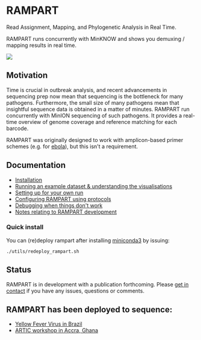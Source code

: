 # RAMPART
Read Assignment, Mapping, and Phylogenetic Analysis in Real Time.


RAMPART runs concurrently with MinKNOW and shows you demuxing / mapping results in real time.

![](docs/images/main.png)


## Motivation
Time is crucial in outbreak analysis, and recent advancements in sequencing prep now mean that sequencing is the bottleneck for many pathogens.
Furthermore, the small size of many pathogens mean that insightful sequence data is obtained in a matter of minutes.
RAMPART run concurrently with MinION sequencing of such pathogens.
It provides a real-time overview of genome coverage and reference matching for each barcode.

RAMPART was originally designed to work with amplicon-based primer schemes (e.g. for [ebola](https://github.com/artic-network/primer-schemes)), but this isn't a requirement.



## Documentation

* [Installation](docs/installation.md)
* [Running an example dataset & understanding the visualisations](docs/examples.md)
* [Setting up for your own run](docs/setting-up.md)
* [Configuring RAMPART using protocols](docs/protocols.md)
* [Debugging when things don't work](docs/debugging.md)
* [Notes relating to RAMPART development](docs/developing.md)

### Quick install

You can (re)deploy rampart after installing [miniconda3](https://docs.conda.io/en/latest/miniconda.html) by issuing:
```
./utils/redeploy_rampart.sh
```

## Status

RAMPART is in development with a publication forthcoming.
Please [get in contact](https://twitter.com/hamesjadfield) if you have any issues, questions or comments.


## RAMPART has been deployed to sequence:

* [Yellow Fever Virus in Brazil](https://twitter.com/Hill_SarahC/status/1149372404260593664)
* [ARTIC workshop in Accra, Ghana](https://twitter.com/george_l/status/1073245364197711874)
